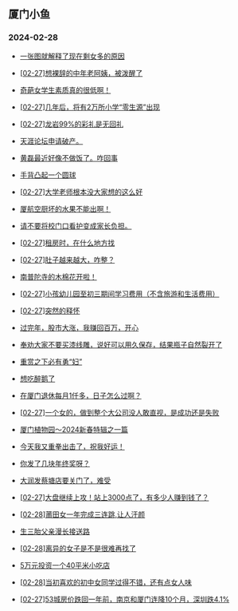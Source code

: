 ## 厦门小鱼 
### 2024-02-28

+ [一张图就解释了现在剩女多的原因](http://bbs.xmfish.com/read-htm-tid-18152099.html)

+ [[02-27]想裸辞的中年老阿姨，被泼醒了](http://bbs.xmfish.com/read-htm-tid-18152210.html)

+ [奇葩女学生素质真的很低啊！](http://bbs.xmfish.com/read-htm-tid-18152091.html)

+ [[02-27]几年后，将有2万所小学“零生源”出现](http://bbs.xmfish.com/read-htm-tid-18152249.html)

+ [[02-27]龙岩99%的彩礼是无回礼](http://bbs.xmfish.com/read-htm-tid-18152118.html)

+ [天涯论坛申请破产。](http://bbs.xmfish.com/read-htm-tid-18152277.html)

+ [黄磊最近好像不做饭了。咋回事](http://bbs.xmfish.com/read-htm-tid-18152122.html)

+ [手背凸起一个圆球](http://bbs.xmfish.com/read-htm-tid-18152108.html)

+ [[02-27]大学老师根本没大家想的这么好](http://bbs.xmfish.com/read-htm-tid-18152384.html)

+ [厦航空厨坏的水果不能出啊！](http://bbs.xmfish.com/read-htm-tid-18152362.html)

+ [请不要将校门口看护变成家长负担。](http://bbs.xmfish.com/read-htm-tid-18152387.html)

+ [[02-27]租房时，在什么地方找](http://bbs.xmfish.com/read-htm-tid-18152315.html)

+ [[02-27]肚子越来越大，咋整？](http://bbs.xmfish.com/read-htm-tid-18152515.html)

+ [南普陀寺的木棉花开啦！](http://bbs.xmfish.com/read-htm-tid-18152292.html)

+ [[02-27]小孩幼儿园至初三期间学习费用（不含旅游和生活费用）](http://bbs.xmfish.com/read-htm-tid-18152467.html)

+ [[02-27]突然的释怀](http://bbs.xmfish.com/read-htm-tid-18152226.html)

+ [过完年，股市大涨，我赚回百万，开心](http://bbs.xmfish.com/read-htm-tid-18152443.html)

+ [奉劝大家不要买漆线雕，说好可以用久保存，结果瓶子自然裂开了](http://bbs.xmfish.com/read-htm-tid-18152440.html)

+ [重赏之下必有勇“妇”](http://bbs.xmfish.com/read-htm-tid-18152458.html)

+ [想吃醉鹅了](http://bbs.xmfish.com/read-htm-tid-18152336.html)

+ [在厦门退休每月1仟多，日子怎么过啊？](http://bbs.xmfish.com/read-htm-tid-18152381.html)

+ [[02-27]一个女的，做到整个大公司没人敢直视，是成功还是失败](http://bbs.xmfish.com/read-htm-tid-18152415.html)

+ [厦门植物园～2024新春特辑之一篇](http://bbs.xmfish.com/read-htm-tid-18152430.html)

+ [今天我又重拳出击了，祝我好运！](http://bbs.xmfish.com/read-htm-tid-18152396.html)

+ [你发了几块年终奖呀？](http://bbs.xmfish.com/read-htm-tid-18152514.html)

+ [大润发蔡塘店要关门了，难受](http://bbs.xmfish.com/read-htm-tid-18152595.html)

+ [[02-27]大盘继续上攻！站上3000点了，有多少人赚到钱了？](http://bbs.xmfish.com/read-htm-tid-18152424.html)

+ [[02-28]莆田女一年完成三连跳,让人汗颜](http://bbs.xmfish.com/read-htm-tid-18152741.html)

+ [生三胎父亲漫长接送路](http://bbs.xmfish.com/read-htm-tid-18152605.html)

+ [[02-28]离异的女子是不是很难再找了](http://bbs.xmfish.com/read-htm-tid-18152838.html)

+ [5万元投资一个40平米小吃店](http://bbs.xmfish.com/read-htm-tid-18152607.html)

+ [[02-28]当初喜欢的初中女同学过得不错，还有点女人味](http://bbs.xmfish.com/read-htm-tid-18152758.html)

+ [[02-27]53城房价跌回一年前，南京和厦门连降10个月，深圳跌4.1%](http://bbs.xmfish.com/read-htm-tid-18152611.html)

